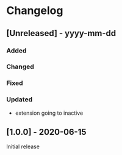 # Changelog

## [Unreleased] - yyyy-mm-dd

### Added

### Changed

### Fixed

### Updated
- extension going to inactive

## [1.0.0] - 2020-06-15

Initial release
